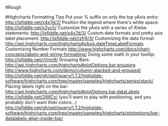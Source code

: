 #Rough



#Highcharts Formatting Tips
Put your % suffix on only the top yAxis entry: http://jsfiddle.net/x4x7d/2/
Position the legend where there's white space: http://jsfiddle.net/x2yc5/
Customize the yAxis with a series of if/else statements: http://jsfiddle.net/x4x7d/3/
Custom date formats and pretty axis label placement: http://jsfiddle.net/rzfr6/3/
Customizing the data format:
http://api.highcharts.com/highcharts#xAxis.dateTimeLabelFormats
Customizing Number Formats
http://www.highcharts.com/docs/chart-concepts/labels-and-string-formatting/
Doing some math in your tooltip: http://jsfiddle.net/rVmn9/
Grouping Bars:
http://api.highcharts.com/highcharts#plotOptions.bar.grouping
http://www.highcharts.com/demo/column-stacked-and-grouped/
http://jsfiddle.net/gh/get/jquery/1.7.2/highslide-software/highcharts.com/tree/master/samples/highcharts/series/stack/
Placing labels right on the bar:
http://api.highcharts.com/highcharts#plotOptions.bar.dataLabels
http://jsfiddle.net/29XCx/ (you'll want to play with positioning, and you probably don't want thier colors...)
http://jsfiddle.net/gh/get/jquery/1.7.2/highslide-software/highcharts.com/tree/master/samples/highcharts/plotoptions/bar-datalabels-align-inside-bar/
